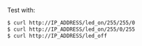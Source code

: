 Test with:

```bash
$ curl http://IP_ADDRESS/led_on/255/255/0
$ curl http://IP_ADDRESS/led_on/255/0/255
$ curl http://IP_ADDRESS/led_off
```
